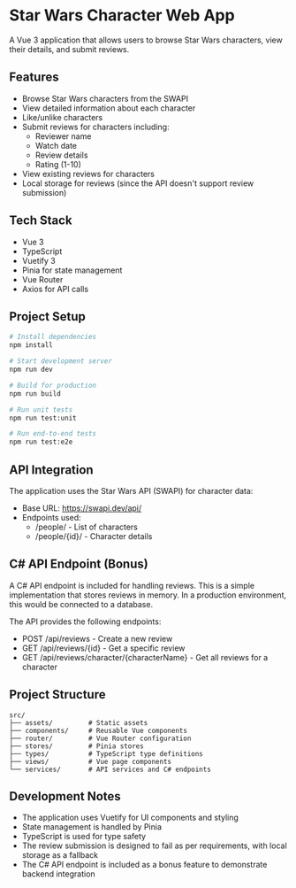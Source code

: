 # Star Wars Character Web App

A Vue 3 application that allows users to browse Star Wars characters, view their details, and submit reviews.

## Features

- Browse Star Wars characters from the SWAPI
- View detailed information about each character
- Like/unlike characters
- Submit reviews for characters including:
  - Reviewer name
  - Watch date
  - Review details
  - Rating (1-10)
- View existing reviews for characters
- Local storage for reviews (since the API doesn't support review submission)

## Tech Stack

- Vue 3
- TypeScript
- Vuetify 3
- Pinia for state management
- Vue Router
- Axios for API calls

## Project Setup

```bash
# Install dependencies
npm install

# Start development server
npm run dev

# Build for production
npm run build

# Run unit tests
npm run test:unit

# Run end-to-end tests
npm run test:e2e
```

## API Integration

The application uses the Star Wars API (SWAPI) for character data:
- Base URL: https://swapi.dev/api/
- Endpoints used:
  - /people/ - List of characters
  - /people/{id}/ - Character details

## C# API Endpoint (Bonus)

A C# API endpoint is included for handling reviews. This is a simple implementation that stores reviews in memory. In a production environment, this would be connected to a database.

The API provides the following endpoints:
- POST /api/reviews - Create a new review
- GET /api/reviews/{id} - Get a specific review
- GET /api/reviews/character/{characterName} - Get all reviews for a character

## Project Structure

```
src/
├── assets/         # Static assets
├── components/     # Reusable Vue components
├── router/         # Vue Router configuration
├── stores/         # Pinia stores
├── types/          # TypeScript type definitions
├── views/          # Vue page components
└── services/       # API services and C# endpoints
```

## Development Notes

- The application uses Vuetify for UI components and styling
- State management is handled by Pinia
- TypeScript is used for type safety
- The review submission is designed to fail as per requirements, with local storage as a fallback
- The C# API endpoint is included as a bonus feature to demonstrate backend integration
